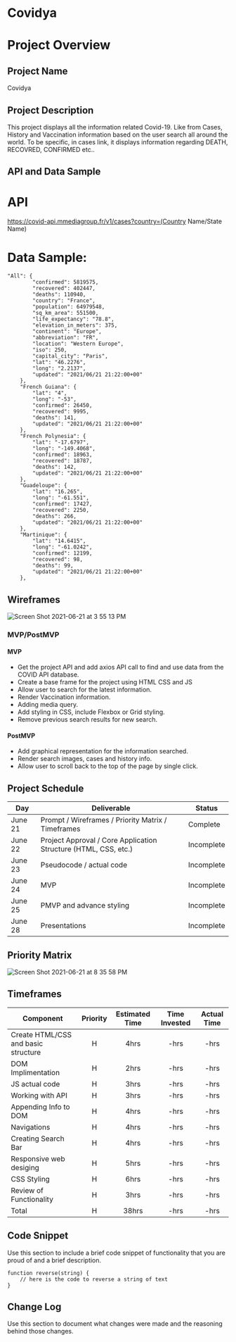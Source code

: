 # Covidya

# Project Overview

## Project Name

Covidya

## Project Description
 
This project displays all the information related Covid-19. Like from Cases, History and Vaccination information based on the user search all around the world. To be specific, in cases link, it displays information regarding DEATH, RECOVRED, CONFIRMED etc.. 

## API and Data Sample

# API

https://covid-api.mmediagroup.fr/v1/cases?country=(Country Name/State Name)

# Data Sample: 
```
"All": {
        "confirmed": 5819575,
        "recovered": 402447,
        "deaths": 110940,
        "country": "France",
        "population": 64979548,
        "sq_km_area": 551500,
        "life_expectancy": "78.8",
        "elevation_in_meters": 375,
        "continent": "Europe",
        "abbreviation": "FR",
        "location": "Western Europe",
        "iso": 250,
        "capital_city": "Paris",
        "lat": "46.2276",
        "long": "2.2137",
        "updated": "2021/06/21 21:22:00+00"
    },
    "French Guiana": {
        "lat": "4",
        "long": "-53",
        "confirmed": 26450,
        "recovered": 9995,
        "deaths": 141,
        "updated": "2021/06/21 21:22:00+00"
    },
    "French Polynesia": {
        "lat": "-17.6797",
        "long": "-149.4068",
        "confirmed": 18963,
        "recovered": 18787,
        "deaths": 142,
        "updated": "2021/06/21 21:22:00+00"
    },
    "Guadeloupe": {
        "lat": "16.265",
        "long": "-61.551",
        "confirmed": 17427,
        "recovered": 2250,
        "deaths": 266,
        "updated": "2021/06/21 21:22:00+00"
    },
    "Martinique": {
        "lat": "14.6415",
        "long": "-61.0242",
        "confirmed": 12199,
        "recovered": 98,
        "deaths": 99,
        "updated": "2021/06/21 21:22:00+00"
    },
```


## Wireframes

![Screen Shot 2021-06-21 at 3 55 13 PM](https://user-images.githubusercontent.com/85080279/122837517-134c3700-d2a9-11eb-8d84-ef9733790996.png)

### MVP/PostMVP
  

#### MVP 

- Get the project API and add axios API call to find and use data from the COVID API database. 
- Create a base frame for the project using HTML CSS and JS
- Allow user to search for the latest information.
- Render Vaccination information.
- Adding media query.
- Add styling in CSS, include Flexbox or Grid styling.
- Remove previous search results for new search. 

#### PostMVP  

- Add graphical representation for the information searched.
- Render search images, cases and history info.
- Allow user to scroll back to the top of the page by single click.

## Project Schedule

|  Day | Deliverable | Status
|---|---| ---|
|June 21| Prompt / Wireframes / Priority Matrix / Timeframes | Complete
|June 22| Project Approval / Core Application Structure (HTML, CSS, etc.) | Incomplete
|June 23| Pseudocode / actual code | Incomplete
|June 24| MVP  | Incomplete
|June 25| PMVP and advance styling | Incomplete
|June 28| Presentations | Incomplete

## Priority Matrix

![Screen Shot 2021-06-21 at 8 35 58 PM](https://user-images.githubusercontent.com/85080279/122859102-4c4bd200-d2d0-11eb-97da-e8f4736c25d5.png)


## Timeframes

| Component | Priority | Estimated Time | Time Invested | Actual Time |
| --- | :---: |  :---: | :---: | :---: |
| Create HTML/CSS and basic structure| H | 4hrs| -hrs | -hrs |
| DOM Implimentation | H | 2hrs | -hrs | -hrs |
| JS actual code | H | 3hrs | -hrs | -hrs |
| Working with API | H | 3hrs| -hrs | -hrs |
| Appending Info to DOM | H | 4hrs | -hrs | -hrs |
| Navigations | H | 4hrs | -hrs | -hrs |
| Creating Search Bar | H | 4hrs | -hrs | -hrs |
| Responsive web desiging | H | 5hrs | -hrs | -hrs |
| CSS Styling | H | 6hrs | -hrs | -hrs |
| Review of Functionality | H | 3hrs | -hrs | -hrs |
| Total | H | 38hrs| -hrs | -hrs |

## Code Snippet

Use this section to include a brief code snippet of functionality that you are proud of and a brief description.  

```
function reverse(string) {
	// here is the code to reverse a string of text
}
```

## Change Log
 Use this section to document what changes were made and the reasoning behind those changes.  
